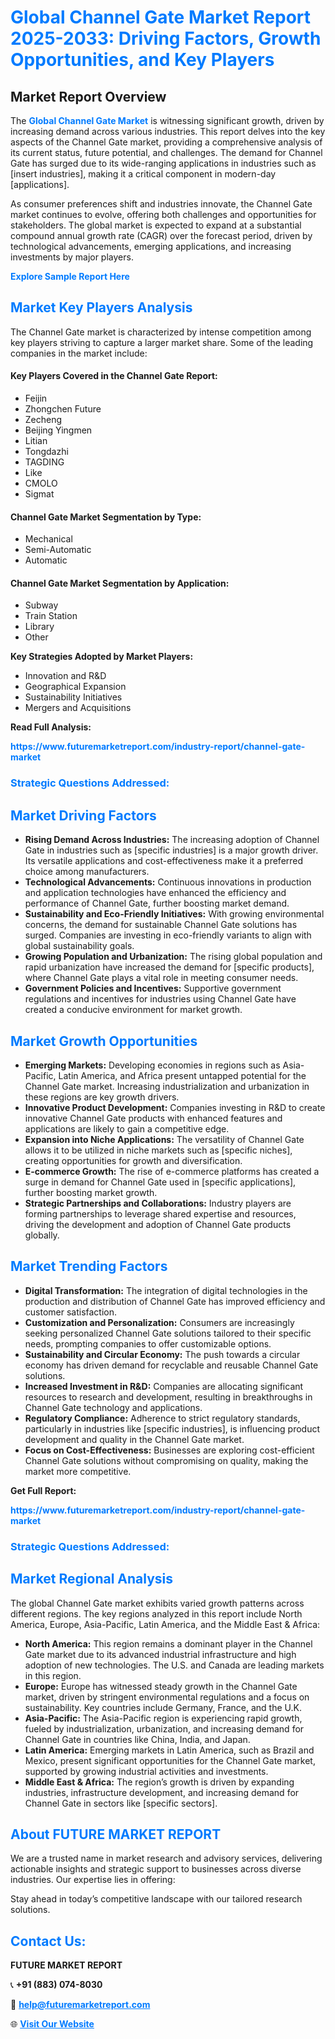 <h1 style="color: #007BFF;">Global Channel Gate Market Report 2025-2033: Driving Factors, Growth Opportunities, and Key Players</h1>

<section id="overview">
<h2>Market Report Overview</h2>
<p>The <a href="https://www.futuremarketreport.com/industry-report/channel-gate-market" style="color: #007BFF; text-decoration: none;"><strong>Global Channel Gate Market</strong></a> is witnessing significant growth, driven by increasing demand across various industries. This report delves into the key aspects of the Channel Gate market, providing a comprehensive analysis of its current status, future potential, and challenges. The demand for Channel Gate has surged due to its wide-ranging applications in industries such as [insert industries], making it a critical component in modern-day [applications].</p>
<p>As consumer preferences shift and industries innovate, the Channel Gate market continues to evolve, offering both challenges and opportunities for stakeholders. The global market is expected to expand at a substantial compound annual growth rate (CAGR) over the forecast period, driven by technological advancements, emerging applications, and increasing investments by major players.</p>
</section>

<section id="overview">
<p><a href="https://www.futuremarketreport.com/request-sample/reportId=36637" style="color: #007BFF; text-decoration: none;"><strong>Explore Sample Report Here</strong></a></p>
</section>

<section id="key-players">
<h2 style="color: #007BFF;">Market Key Players Analysis</h2>
<p>The Channel Gate market is characterized by intense competition among key players striving to capture a larger market share. Some of the leading companies in the market include:</p>
<h4>Key Players Covered in the Channel Gate Report:</h4>
<ul><li>Feijin</li><li>Zhongchen Future</li><li>Zecheng</li><li>Beijing Yingmen</li><li>Litian</li><li>Tongdazhi</li><li>TAGDING</li><li>Like</li><li>CMOLO</li><li>Sigmat</li></ul>
<h4>Channel Gate Market Segmentation by Type:</h4>
<ul><li>Mechanical</li><li>Semi-Automatic</li><li>Automatic</li></ul>

<h4>Channel Gate Market Segmentation by Application:</h4>
<ul><li>Subway</li><li>Train Station</li><li>Library</li><li>Other</li></ul>
<p><strong>Key Strategies Adopted by Market Players:</strong></p>
<ul>
<li>Innovation and R&D</li>
<li>Geographical Expansion</li>
<li>Sustainability Initiatives</li>
<li>Mergers and Acquisitions</li>
</ul>
</section>

<section>
<p><strong>Read Full Analysis: </strong></p><a href="https://www.futuremarketreport.com/industry-report/channel-gate-market" style="color: #007BFF; text-decoration: none;"><strong>https://www.futuremarketreport.com/industry-report/channel-gate-market</strong></a>
<h3 style="color: #007BFF;">Strategic Questions Addressed:</h3>
</section>

<section id="driving-factors">
<h2 style="color: #007BFF;">Market Driving Factors</h2>
<ul>
<li><strong>Rising Demand Across Industries:</strong> The increasing adoption of Channel Gate in industries such as [specific industries] is a major growth driver. Its versatile applications and cost-effectiveness make it a preferred choice among manufacturers.</li>
<li><strong>Technological Advancements:</strong> Continuous innovations in production and application technologies have enhanced the efficiency and performance of Channel Gate, further boosting market demand.</li>
<li><strong>Sustainability and Eco-Friendly Initiatives:</strong> With growing environmental concerns, the demand for sustainable Channel Gate solutions has surged. Companies are investing in eco-friendly variants to align with global sustainability goals.</li>
<li><strong>Growing Population and Urbanization:</strong> The rising global population and rapid urbanization have increased the demand for [specific products], where Channel Gate plays a vital role in meeting consumer needs.</li>
<li><strong>Government Policies and Incentives:</strong> Supportive government regulations and incentives for industries using Channel Gate have created a conducive environment for market growth.</li>
</ul>
</section>

<section id="growth-opportunities">
<h2 style="color: #007BFF;">Market Growth Opportunities</h2>
<ul>
<li><strong>Emerging Markets:</strong> Developing economies in regions such as Asia-Pacific, Latin America, and Africa present untapped potential for the Channel Gate market. Increasing industrialization and urbanization in these regions are key growth drivers.</li>
<li><strong>Innovative Product Development:</strong> Companies investing in R&D to create innovative Channel Gate products with enhanced features and applications are likely to gain a competitive edge.</li>
<li><strong>Expansion into Niche Applications:</strong> The versatility of Channel Gate allows it to be utilized in niche markets such as [specific niches], creating opportunities for growth and diversification.</li>
<li><strong>E-commerce Growth:</strong> The rise of e-commerce platforms has created a surge in demand for Channel Gate used in [specific applications], further boosting market growth.</li>
<li><strong>Strategic Partnerships and Collaborations:</strong> Industry players are forming partnerships to leverage shared expertise and resources, driving the development and adoption of Channel Gate products globally.</li>
</ul>
</section>

<section id="trending-factors">
<h2 style="color: #007BFF;">Market Trending Factors</h2>
<ul>
<li><strong>Digital Transformation:</strong> The integration of digital technologies in the production and distribution of Channel Gate has improved efficiency and customer satisfaction.</li>
<li><strong>Customization and Personalization:</strong> Consumers are increasingly seeking personalized Channel Gate solutions tailored to their specific needs, prompting companies to offer customizable options.</li>
<li><strong>Sustainability and Circular Economy:</strong> The push towards a circular economy has driven demand for recyclable and reusable Channel Gate solutions.</li>
<li><strong>Increased Investment in R&D:</strong> Companies are allocating significant resources to research and development, resulting in breakthroughs in Channel Gate technology and applications.</li>
<li><strong>Regulatory Compliance:</strong> Adherence to strict regulatory standards, particularly in industries like [specific industries], is influencing product development and quality in the Channel Gate market.</li>
<li><strong>Focus on Cost-Effectiveness:</strong> Businesses are exploring cost-efficient Channel Gate solutions without compromising on quality, making the market more competitive.</li>
</ul>
</section>

<section>
<p><strong>Get Full Report: </strong></p><a href="https://www.futuremarketreport.com/industry-report/channel-gate-market" style="color: #007BFF; text-decoration: none;"><strong>https://www.futuremarketreport.com/industry-report/channel-gate-market</strong></a>
<h3 style="color: #007BFF;">Strategic Questions Addressed:</h3>
</section>


<section id="regional-analysis">
<h2 style="color: #007BFF;">Market Regional Analysis</h2>
<p>The global Channel Gate market exhibits varied growth patterns across different regions. The key regions analyzed in this report include North America, Europe, Asia-Pacific, Latin America, and the Middle East & Africa:</p>
<ul>
<li><strong>North America:</strong> This region remains a dominant player in the Channel Gate market due to its advanced industrial infrastructure and high adoption of new technologies. The U.S. and Canada are leading markets in this region.</li>
<li><strong>Europe:</strong> Europe has witnessed steady growth in the Channel Gate market, driven by stringent environmental regulations and a focus on sustainability. Key countries include Germany, France, and the U.K.</li>
<li><strong>Asia-Pacific:</strong> The Asia-Pacific region is experiencing rapid growth, fueled by industrialization, urbanization, and increasing demand for Channel Gate in countries like China, India, and Japan.</li>
<li><strong>Latin America:</strong> Emerging markets in Latin America, such as Brazil and Mexico, present significant opportunities for the Channel Gate market, supported by growing industrial activities and investments.</li>
<li><strong>Middle East & Africa:</strong> The region’s growth is driven by expanding industries, infrastructure development, and increasing demand for Channel Gate in sectors like [specific sectors].</li>
</ul>
</section>

<footer>
<h2 style="color: #007BFF;">About FUTURE MARKET REPORT</h2>
<p>We are a trusted name in market research and advisory services, delivering actionable insights and strategic support to businesses across diverse industries. Our expertise lies in offering:</p>

<p>Stay ahead in today’s competitive landscape with our tailored research solutions.</p>

<h2 style="color: #007BFF;">Contact Us:</h2>
<p><strong>FUTURE MARKET REPORT</strong></p>
<p>📞 <strong>+91 (883) 074-8030</strong></p>
<p>📧 <strong><a href="mailto:help@futuremarketreport.com" style="color: #007BFF;">help@futuremarketreport.com</a></strong></p>
<p>🌐 <strong><a href="https://www.futuremarketreport.com/" style="color: #007BFF;">Visit Our Website</a></strong></p>
</footer>